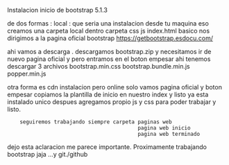 Instalacion inicio de bootstrap 5.1.3 

de dos formas :
local : que seria una instalacion desde tu maquina 
eso creamos una carpeta local dentro
carpeta css
        js
		index.html basico
nos dirigimos a la pagina oficial bootstrap 
https://getbootstrap.esdocu.com/

ahi vamos a descarga . descargamos bootstrap.zip 
y necesitamos ir de nuevo pagina oficial y  pero entramos en el boton empesar 
ahi tenemos descargar 3 archivos
                          bootstrap.min.css
						  bootstrap.bundle.min.js
						  popper.min.js

otra forma es cdn 
    instalacion pero online solo vamos pagina oficial y boton empesar 
	              copiamos la plantilla de inicio en nuestro index y listo 
				  ya esta instalado unico despues agregamos propio js y css para poder trabajar y listo.
		
		seguiremos trabajando siempre carpeta paginas web
		                                      pagina web inicio
											  pagina web terminado
											
dejo esta aclaracion me parece importante. 
                             Proximamente trabajando bootstrap jaja ...y git./github
							 
						  